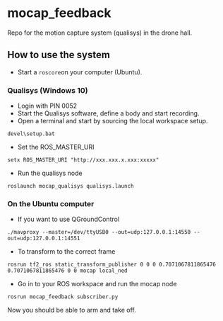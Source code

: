 # mocap_feedback
Repo for the motion capture system (qualisys) in the drone hall. 

## How to use the system 
- Start a `roscore`on your computer (Ubuntu). 

### Qualisys (Windows 10) 
- Login with PIN 0052
- Start the Qualisys software, define a body and start recording.  
- Open a terminal and start by sourcing the local workspace setup.
```
devel\setup.bat
```
- Set the ROS_MASTER_URI
```
setx ROS_MASTER_URI "http://xxx.xxx.x.xxx:xxxxx"
```
- Run the qualisys node 
```
roslaunch mocap_qualisys qualisys.launch
```

### On the Ubuntu computer 
- If you want to use QGroundControl 

```
./mavproxy --master=/dev/ttyUSB0 --out=udp:127.0.0.1:14550 --out=udp:127.0.0.1:14551
```
- To transform to the correct frame 
```
rosrun tf2_ros static_transform_publisher 0 0 0 0.7071067811865476 0.7071067811865476 0 0 mocap local_ned
```
- Go in to your ROS workspace and run the mocap node 
```
rosrun mocap_feedback subscriber.py
```
Now you should be able to arm and take off. 






